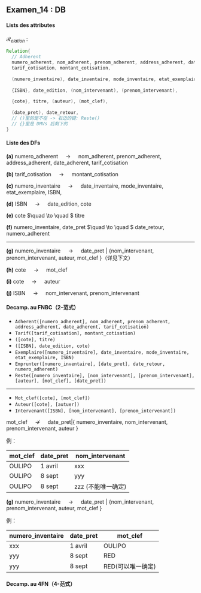 ## Examen_14 : DB

#### Lists des attributes

$\mathcal{R}_{elation}$ :

```java
Relation{
  // Adherent
  numero_adherent, nom_adherent, prenom_adherent, address_adherent, date_adherent, 
  tarif_cotisation, montant_cotisation,
    
  (numero_inventaire), date_inventaire, mode_inventaire, etat_exemplaire,
  
  {ISBN}, date_edition, (nom_intervenant), (prenom_intervenant),
  
  {cote}, titre, (auteur), (mot_clef), 
  
  (date_pret), date_retour,
  // ()里的是不在 -> 右边的键: Reste()
  // {}里是 DMVs 后剩下的
}
```



#### Liste des DFs

**(a)** numero_adherent $\quad \to \quad$ nom_adherent, prenom_adherent, address_adherent, date_adherent, 
  tarif_cotisation

**(b)** tarif_cotisation $\quad \to \quad$ montant_cotisation

**(c)** numero_inventaire $\quad \to \quad$ date_inventaire, mode_inventaire, etat_exemplaire, ISBN,

**(d)** ISBN $\quad \to \quad$ date_edition, cote

**(e)** cote $\quad \to \quad $ titre

**(f)** numero_inventaire, date_pret $\quad \to \quad $ date_retour, numero_adherent

----

**(g)** numero_inventaire $\quad \to \quad$ date_pret | {nom_intervenant, prenom_intervenant, auteur, mot_clef }（详见下文）

**(h)** cote $\quad \to \quad$ mot_clef

**(i)** cote $\quad \to \quad$ auteur

**(j)** ISBN $\quad \to \quad$ nom_intervenant, prenom_intervenant



#### Decamp. au FNBC（2-范式）

- `Adherent([numero_adherent], nom_adherent, prenom_adherent, address_adherent, date_adherent, tarif_cotisation)`
- `Tarif([tarif_cotisation], montant_cotisation)`
- `([cote], titre)`
- `([ISBN], date_edition, cote)`
- `Exemplaire([numero_inventaire], date_inventaire, mode_inventaire, etat_exemplaire, ISBN)`
- `Emprunter([numero_inventaire], [date_pret], date_retour, numero_adherent)`
- `Reste([numero_inventaire], [nom_intervenant], [prenom_intervenant], [auteur], [mot_clef], [date_pret])`

---

- `Mot_clef([cote], [mot_clef])`
- `Auteur([cote], [autuer])`
- `Intervenant([ISBN], [nom_intervenant], [prenom_intervenant])`



mot_clef $\quad \nrightarrow \quad$ date_pret|{ numero_inventaire, nom_intervenant, prenom_intervenant, auteur }

例：

| mot_clef | date_pret | nom_intervenant    |
| -------- | --------- | ------------------ |
| OULIPO   | 1 avril   | xxx                |
| OULIPO   | 8 sept    | yyy                |
| OULIPO   | 8 sept    | zzz (不能唯一确定) |

**(g)** numero_inventaire $\quad \to \quad$ date_pret | {nom_intervenant, prenom_intervenant, auteur, mot_clef }

例：

| numero_inventaire | date_pret | mot_clef          |
| ----------------- | --------- | ----------------- |
| xxx               | 1 avril   | OULIPO            |
| yyy               | 8 sept    | RED               |
| yyy               | 8 sept    | RED(可以唯一确定) |



#### Decamp. au 4FN（4-范式）

